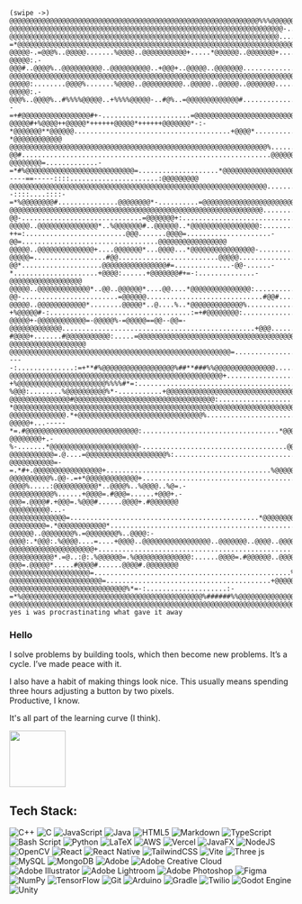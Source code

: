 
```
(swipe ->) @@@@@@@@@@@@@@@@@@@@@@@@@@@@@@@@@@@@@@@@@@@@@@@@@@@@@@@@@@@@@@%%%@@@@@@@@@@@@@@@@@@@@@@@@@@@@@@@@@@@@@@@@@@@@@@@@@@@@@@@@@@@@@@@@@@@@@@@@@@@@@@@@@@@@@@@@@@@@@@@@@@@@@@@@@@@@@@@@@@@@@@@@@@@@@@@@@@@@@@@@@@@@@@@@@@@@@@@@@@@@@@@@@@@@@@@@@@@@@@@@@@@@@@@@@@@@@@@@@@@@@@@@@@@@@@@@@@@@@@@@@@@@@@@@@@@@@@@@@@@@@@@@@@@@@@@@@@@@@@@@@@@@@@@@@@@@@@@@@@@@@@@@@@@@@@@@
@@@@@@@@@@@@@@@@@@@@@@@@@@@@@@@@@@@@@@@@@@@@@@@@@@@@@@@@@@@@@@@@@@@@-.............:*@@@@@@@@@@@@@@@@@@@@@@@@@@@@@@@@@@@@@@@@@@@@@@@@@@@@@@@@@@@@@@@@@@@@@@@@@@@@@@@@@@@@@@@@@@@@@@@@@@@@@@@@@@@@@@@@@@@@@@@@@@@@@@@@@@@@@@@@@@@@@@@@@@@@@@@@@@@@@@@@@@@@@@@@@@@@@@@@@@@@@@@@@@@@@@@@@@@@@@@@@@@@@@@@@@@@@@@@@@@@@@@@@@@@@@@@@@@@@@@@@@@@@@@@@@@@@@@@@@@@@@@@@@@@@@@@@@@@@@@@
@@@@@@@@@@@@@@@@@@@@@@@@@@@@@@@@@@@@@@@@@@@@@@@@@@@@@@@@@@@@@@@@@@@.....................*@@@@@@@@@@@@@@@@@@@@@@@@@@@@@@@@@@@@@@@@@@@@@@@@@@@@@@@@@@@@@@@@@@@@@@@@@@@@@@@@@@@@@@@@@@@@@@@@@@@@@@@@@@@@@@@@@@@@@@@@@@@@@@@@@@@@@@@@@@@@@@@@@@@@@@@@@@@@@@@@@@@@@@@@@@@@@@@@@@@@@#+=::::::-=*@@@@@@@@@@@@@@@@@@@@@@@@@@@@@@@@@@@@@@@@@@@@@@@@@@@@@@@@@@@@@@@@@@@@@@@@@@@@@@@@@@
@@@@@-.=@@@%..@@@@@.......%@@@@..@@@@@@@@@@@+.....*@@@@@@..@@@@@@@+.........................#@@@@@@@@@@@@@@@@@@@@@@@@@@@@@@@@@@@@@@@@@@@@@@@@@@@@@@@@@@@@@@@@@@@@@@@@@@@@@@@@@@@@@@@@@@@@@@@@@@@@@@@@@@@@@@@@@@@@@@@@@@@@@@@@@@@@*-....:+@@@@@@@@@@@@@@@@@@@@@@@@@@@@@@@*......................+@@@@@@@@@@@@@@@@@@@@@@@@@@@@@@@@@@@@@@@@@@@@@@@@@@@@@@@@@@@@@@@@@@@@@@@@@@@@
@@@@@:.-@@@#..@@@@%..@@@@@@@@@@..@@@@@@@@@@..+@@@+..@@@@@..@@@@@@@.............................-@@@@@@@@@@@@@@@@@@@@@@@@@@@@@@@@@@@@@@@@@@@@@@@@@@@@@@@@@@@@@@@@@@@@@@@@@@@@@@@@@@@@@@@@@@@@@@@@@@@@@@@@@@@@@@@@@@@@@@@@@@@@@@%..............%@@@@@@@@@@@@@@@@@@@@@@@@@@.........................+@@@@@@@@@@@@@@@@@@@@@@@@@@@@@@@@@@@@@@@@@@@@@@@@@@@@@@@@@@@@@@@@@@@@@@@@@@
@@@@@:........@@@@%.......%@@@@..@@@@@@@@@@..@@@@@..@@@@@..@@@@@@@................................:@@@@@@@@@@@@@@@@@@@@@@@@@@@@@@@@@@@@@@@@@@@@@@@@@@@@@@@@@@@@@@@@@@@@@@@@@@@@@@@@@@@@@@@@@@@@@@@@@@@*...........*@@@@@@@@@@@.................%@@@@@@@@@@@@@@@@@@@@@@@@@.........................@@@@@@@@@@@@@@@@@@@@@@@@@@@@@@@@@@@@@@@@@@@@@@@@@@@@@@@@@@@@@@@@@@@@@@@@@@
@@@@@:.-@@@%..@@@@%..#%%%%@@@@@..+%%%%@@@@@-..#@%..=@@@@@@@@@@@@@#...................................:@@@@@@@@@@@%*+=--=+#@@@@@@@@@@@@@@@@@#+-......................=@@@@@@@@@@@@@@@@@@@@@@@@@@@@@@=...............@@@@@@@@@@@..................*@@@@@@@@@@@@@@@@@@@@@@@@@........................@@@@@@@@@@@@@@@@@@@@@@@@@@@@*=-.................:=+#%@@@@@@@@@@@@@@@@@@@@@
@@@@@#+%@@@@++@@@@@*++++++@@@@@*++++++@@@@@@@*-:-*@@@@@@@**@@@@@@.......................................+@@@@*...............@@@@%*-....................................+@@@@@@@@@@@@@@@@@@@@@@@@:.................=@@@@@@@@@@...................@@@@@@@@@@@@@@@@@@@@@@@@@@......................*@@@@@@@@@@@@@@@@@@@@@@=.....................................-*@@@@@@@@@@@@
@@@@@@@@@@@@@@@@@@@@@@@@@@@@@@@@@@@@@@@@@@@@@@@@@@@@@@@@@@@@@@@@%.......................................-@@#..............................................................@@@@@@@@@@@@@@@@@@@@@%....................-@@@@@@@@=.............-=*#%@@@@@@@@@@@@@@@@@@@@@@@@@@@=....................*@@@@@@@@@@@@@@@@@@@@@*-::::-----==-----::::......................:@@@@@@@@@
@@@@@@@@@@@@@@@@@@@@@@@@@@@@@@@@@@@@@@@@@@@@@@@@@@@@@@@@@@@@@@@@.......................................:@@*................................................................@@@@@@@@@@@@@@@@@@@@........................:=+=:......+%@@@@@@@@@@@@@#*+=--::::....::::-=*%@@@@@@@@#...............@@@@@@@@*-..........=@@@@@@@@@@@@@@@@@@@@@@@@@@@@@...............%@@@@@@@@@@@
@@@@@@@@@@@@@@@@@@@@@@@@@@@@@@@@@@@@@@@@@@@@@@@@@@@@@@@@@@@@@@@......................+@@@@@@@@:........*@@........................:@=......................................@@@*+-:.........-@@-..............................=@@@@@@@+:......................................+@@@@*..........@@@@@#...................@@#....................................@@@@@@@@@@@@@@@
@@@@@..@@@@@@@@@@@@@@@*..%@@@@@@@#..@@@@@@..*@@@@@@@@@@@@@@@@@:..................@@@@@@@@@@#=..........%@%........................%@@@:...................................@@@..............:@@:............................@@@@+...................-++=:.........................@@@.......@@@@=.....................-@@=..................................@@@@@@@@@@@@@@@@@
@@@@@..@@@@@@@@@@@@@@+....@@@@@@@*...@@@@...*@@@@@@@@@@@@@@@@-................-@@@@@=..................#@@.........................@@@@@.................................@@@................@@#..........................-@@*....................@@@@@@@@@@@@@@@@#=..............-@@-......-*.....................+@@@@:......+@@@@@@@#+=-:..............-@@@@@@@@@@@@@@@@@@
@@@@@..@@@@@@@@@@@@@*..@@..@@@@@@*....@@....*@@@@@@@@@@@@@@@:.................@@*......................-@@-........................=@@@@@@.............................#@@#.................:@@@.........................*@@......................*@@@@@@@@@@@@@@@@@@@@@@@@@@@@@@@@=...........@@@#*++++*#%@@@@@@@@@+............+@@@@@@@@@%.............@@@@@@@@@@@@@@@@@@@
@@@@@..@@@@@@@@@@@@*........@@@@@*..@....%..*@@@@@@@@@@@@@%.............................................*@@=........................@@@@@@@@-.......................:@@@@...............::....%@@@+...................-+%@@@@@#-:...................................:=+#@@@@@@@@:..............%@@@@@@@@@@@@@@@@@@@@@@:..................................@@@@@@@@@@@@@@@@@@@
@@@@@+-@@@@@@@@@@@@=-@@@@@%-=@@@@@==@@--@@=-@@@@@@@@@@@@@................................................+@@@.......................@@@@@@@@@@@=................-#@@@@+.......#@@@@@@@@@@@:.....=@@@@@@@@@@@@@@@@@@@@@@@@@@@@@@@@@@@@@@@@@@@@@@@@@@@@@@:.....................+@@@.........-........................:*@@%-:..............................-@@@@@@@@@@@@@@@@@@@
@@@@@@@@@@@@@@@@@@@@@@@@@@@@@@@@@@@@@@@@@@@@@@@@@@@@@@@=...................................................#@@@*...................@@@@@@@@@@@@@@@@@@@@@@@@@@@@@@@%=............:-----:..............:=+**#%@@@@@@@@@@@@@@@@@@%##**###%%@@@@@@@@@@@@@@@.......................*@@........@@@@@+:.....................@@@@@@@@@@@@@@@@%%%#######%%@@@@@@@@@@@@@@@@@@@@@@@@@@@
@@@@@@@@@@@@@@@@@@@@@@@@@@@@@@@@@@@@@@@@@@@@@@@@@@@@@+.......................................................=@@@@@@%+-:....:-+%@@@@@@@@@@@@@@@@@@@@@@%%%%#*=:............................................%@@@@@@@@@@@@@@@@@:..............................................-%@@@:........%@@@@@@@@@@%*-...........+@@@@@@@@@@@@@@@@@@@@@@@@@@@@@@@@@@@@@@@@@@@@@@@@@@@@@@@@@
@@@@@@@@@@@@@@@#@@@@@@@@@@@@@@@@@@@@@@@@@@@@@@@@@@@:.............................................................:*@@@@@@@@@@@@@@@@@@@@@@@@@@@@@@@@@@@@@:.............................................:@@@@@@@@@@@@@@@@@@@@@@@@@@@%+-...............................-*@@@@@@@@@@@@@@@@@@@@@@@@@@@@@@@@@@@@@@@@@@@@@@@@@@@@@@@@@@@@@@@@@@@@@@@@@@@@@@@@@@@@@@@@@@@@@@@@@@@@@@
@@@@@@@@@@@@@@.*+@@@@@@@@@@@@@@@@@@@@@@@@@@@@@@@%..................................=@@@@@@@@@@@-.............................+@@@@@@@@@@@@@@@@@@@@@@@@@@@@@@+.....................................+@@@@@@@@@@@@@@@@@@@@@@@@@@@@@@@@@@@@@@@@@@@@@@@@@@@@@@@@@@@@@@@@@@@@@@@@@@@@@@@@@@@@@@@@@@@@@@@@@@@@@@@@@@@@@@@@@@@@@@@@@@@@@@@@@@@@@@@@@@@@@@@@@@@@@@@@@@@@@@@@@@@@@@@@@
@@@@@+...-----*=.#@@@@@@@@@@@@@@@@@@@@@@@@@@@@:..................................*@@@@@@@@@@@@@@@.............................+@@@@@@@@@@@@@@@@@@@@@@@@@@@@@@@@@@@@#=.....................:+@@@@@@@@@@@@@@@@@@@@@@@@@@@@@@@@@@@@@@@@@@@@@@@@@@@@@@@@@@@@@@@@@@@@@@@@@@@@@@@@@@@@@@@@@@@@@@@@@@@@@@@@@@@@@@@@@@@@@@@@@@@@@@@@@@@@@@@@@@@@@@@@@@@@@@@@@@@@@@@@@@@@@@@@@@@@@@@@
@@@@@@@@+.-%-.......*@@@@@@@@@@@@@@@@@@@@@@-....................................@@@@@@@@@@@@@@@@#..............................#@@@@@@@@@@@@@@@@@@@@@@@@@@@@@@@@@@@@@@@@@@@@@@@@@@@@@@@@@@@@@@@@@@@@@@@@@@@@@@@@@@@@@@@@@@@@@@@@@@@@@@@@@@@@@@@@@@@@@@@@@@@@@@@@@@@@@@@@@@@@@@@@@@@@@@@@@@@@@@@@@@@@@@@@@@@@@@@@@@@@@@@@@@@@@@@@@@@@@@@@@@@@@@@@@@@@@@@@@@@@@@@@@@@@@@@@@@@@
@@@@@@@@@@@=.@....=@@@@@@@@@@@@@@@@@@@@%:......................................@@@@@@@@@@@@@@@@+................................@@@@@@@@@@@@@@@@@@@@@@@@@@@@@@@@@@@@@@@@@@@@@@@@@@@@@@@@@@@@@@@@@@@@@@@@@@@@@@@@@@@@@@@@@@@@@@@@@@@@@@@@@@@@@@@@@@@@@@@@@@@@@@@@@@@@@@@@@@@@@@@@@@@@@@@@@@@@@@@@@@@@@@@@@@@@@@@@@@@@@@@@@@@@@@@@@@@@@@@@@@@@@@@@@@@@@@@@@@@@@@@@@@@@@@@@@@@@
@@@@@@@@@@@=-=.*#+.@@@@@@@@@@@@@@@@@+.........................................%@@@@@@@@@@@@@@=..................................=@@@@@@@@@@@@@@@@@@@@@@@@@@@@@@@@@@@@@@@@@@@@@@@@@@@@@@@@@@@@@@@@@@@@@@@@@@@@@@@@@@@@@@@@@@@@@@@@@@@@@@@@@@@@@@@@@@@@@@@@@@@@@@@@@@@@@@@@@@@@@@@@@@@@@@@@@@@@@@@@@@@@@@@@@@@@@@@@@@@@@@@@@@@@@@@@@@@@@@@@@@@@@@@@@@@@@@@@@@@@@@@@@@@@@@@@@@@
@@@@@@@@@@%.@@-.=+*@@@@@@@@@@@@@+............................................*@@@@@@@@@@@@%......................................@@@=.*@@@.:@@@..#@@@@......+@@@%.=@@@@@@@@@+......%@@@@@:.....*@@@@@..#@@@@..+@@@@......+@@@@@@@@@+......-@@@@%.....:@@@@@@@@@@@*..@@@@%..%@@@@..%@=.-@@@@@@@@@@@%......+@@@@=.#@@@=......+@@@+.-@@@=.@@@@#.+@@@=.%@@@#......@@@@+.#@@@@@@@
@@@@@@@@@@...-@@@@@@@@@@@@@@=...............................................*@@@@@@@@@@@+........................................@@@@:.@@...=@-.+@@@@@..=+++@@@@%.=@@@@@@@@#.:@@@@@@@@@@..@@@@-.#@@@@...#@@...+@@@@..=+++%@@@@@@@@@@@@..@@@@@@@.:@@@@..@@@@@@@@@@*...@@#...%@@@@@+...@@@@@@@@@@@@@..@@@@@@@@@@=.#@@@@@@..@@@@@@+..++=..@@@@#.+@@@=.%@@@#..**..@@@@*.%@@@@@@@
@@@@@@@@@=.*@@@@@@@@@@@@*..................................................@@@@@@@@@@@%.........................................@@@@@@....*=...-@@@@@@..@@@@@@@@%.=@@@@@@@@%..@@@@:-@@@@:.*@@@:.%@@@@....=....+@@@@..@@@@@@@@@@@@@@@@@..@@@@@@@..@@@@..@@@@@@@@@@*....-....%@@@@@@=.%@@@@@@@@@@@@@..@@*=..@@@@=.#@@@@@@..@@@@@@+.:@@@:.@@@@%.:@@@..@@@@#.:@@:.@@@@@*@@@@@@@@
@@@@@@@@@@@@@@@@@@@@@+...................................................%@@@@@@@@@@@@.........................................@@@@@@@@..*@@:.:@@@@@@@......=@@@%......+@@@@@......@@@@@@+.....@@@@@@..@:..@+.+@@@@......=@@@@@@@@@@@@..@@@@@@@@.....-@@@@@@@@@@@*.=@..:@:.%@@@@@@=.%@@@@@@@@@@@@@@:......@@@@=.#@@@@@@..@@@@@@+.-@@@=.@@@@@*.....#@@@@#......@@@@#.@@@@@@@@
@@@@@@@@@@@@@@@@@@@@=.................................................%@@@@@@@@@@@@@@@@@-....................................%@@@@@@@@@@@@@@@@@@@@@@@@@@@@@@@@@@@@@@@@@@@@@@@@@@@@@@@@@@@@@@@@@@@@@@@@@@@@@@@@@@@@@@@@@@@@@@@@@@@@@@@@@@@@@@@@@@@@@@@@@@@@@@@@@@@@@@@@@@@@@@@@@@@@@@@@@@@@@@@@@@@@@@@@@@@@@@@@@@@@@@@@@@@@@@@@@@@@@@@@@@@@@@@@@@@@@@@@@@@@@@@@@@@@@@@@@@@@@@
@@@@@@@@@@@@@@@@@@@@@@@=.........................................+@@@@@@@@@@@@@@@@@@@@@@@@@@@+...........................*@@@@@@@@@@@@@@@@@@@@@@@@@@@@@@@@@@@@@@@@@@@@@@@@@@@@@@@@@@@@@@@@@@@@@@@@@@@@@@@@@@@@@@@@@@@@@@@@@@@@@@@@@@@@@@@@@@@@@@@@@@@@@@@@@@@@@@@@@@@@@@@@@@@@@@@@@@@@@@@@@@@@@@@@@@@@@@@@@@@@@@@@@@@@@@@@@@@@@@@@@@@@@@@@@@@@@@@@@@@@@@@@@@@@@@@@@@@@@@@@@@
@@@@@@@@@@@@@@@@@@@@@@@@@@@@@%*=-:....................:-=*%@@@@@@@@@@@@@@@@@@@@@@@@@@@@@@@@@@@@@@@@@@@@@%######%%@@@@@@@@@@@@@@@@@@@@@@@@@@@@@@@@@@@@@@@@@@@@@@@@@@@@@@@@@@@@@@@@@@@@@@@@@@@@@@@@@@@@@@@@@@@@@@@@@@@@@@@@@@@@@@@@@@@@@@@@@@@@@@@@@@@@@@@@@@@@@@@@@@@@@@@@@@@@@@@@@@@@@@@@@@@@@@@@@@@@@@@@@@@@@@@@@@@@@@@@@@@@@@@@@@@@@@@@@@@@@@@@@@@@@@@@@@@@@@@@@@@@@@@@@@@
@@@@@@@@@@@@@@@@@@@@@@@@@@@@@@@@@@@@@@@@@@@@@@@@@@@@@@@@@@@@@@@@@@@@@@@@@@@@@@@@@@@@@@@@@@@@@@@@@@@@@@@@@@@@@@@@@@@@@@@@@@@@@@@@@@@@@@@@@@@@@@@@@@@@@@@@@@@@@@@@@@@@@@@@@@@@@@@@@@@@@@@@@@@@@@@@@@@@@@@@@@@@@@@@@@@@@@@@@@@@@@@@@@@@@@@@@@@@@@@@@@@@@@@@@@@@@@@@@@@@@@@@@@@@@@@@@@@@@@@@@@@@@@@@@@@@@@@@@@@@@@@@@@@@@@@@@@@@@@@@@@@@@@@@@@@@@@@@@@@@@@@@@@@@@@@@@@@@@@@@@@@@
yes i was procrastinating what gave it away
```

### Hello

I solve problems by building tools, which then become new problems. It’s a cycle. I’ve made peace with it.

I also have a habit of making things look nice. This usually means spending three hours adjusting a button by two pixels. <br>
Productive, I know.

It's all part of the learning curve (I think).

<div align="left">
  <img height="100" src="https://media1.giphy.com/media/v1.Y2lkPTc5MGI3NjExZzE3ZWY4dzl6OGdoNGtrYmg3Y3RnY3I1ZngzeDd6NTFjbTZ3MHF0MSZlcD12MV9pbnRlcm5hbF9naWZfYnlfaWQmY3Q9Zw/HzPtbOKyBoBFsK4hyc/giphy.gif"  />
</div>

## Tech Stack:
![C++](https://img.shields.io/badge/c++-%2300599C.svg?style=for-the-badge&logo=c%2B%2B&logoColor=white) ![C](https://img.shields.io/badge/c-%2300599C.svg?style=for-the-badge&logo=c&logoColor=white) ![JavaScript](https://img.shields.io/badge/javascript-%23323330.svg?style=for-the-badge&logo=javascript&logoColor=%23F7DF1E) ![Java](https://img.shields.io/badge/java-%23ED8B00.svg?style=for-the-badge&logo=openjdk&logoColor=white) ![HTML5](https://img.shields.io/badge/html5-%23E34F26.svg?style=for-the-badge&logo=html5&logoColor=white) ![Markdown](https://img.shields.io/badge/markdown-%23000000.svg?style=for-the-badge&logo=markdown&logoColor=white) ![TypeScript](https://img.shields.io/badge/typescript-%23007ACC.svg?style=for-the-badge&logo=typescript&logoColor=white) ![Bash Script](https://img.shields.io/badge/bash_script-%23121011.svg?style=for-the-badge&logo=gnu-bash&logoColor=white) ![Python](https://img.shields.io/badge/python-3670A0?style=for-the-badge&logo=python&logoColor=ffdd54) ![LaTeX](https://img.shields.io/badge/latex-%23008080.svg?style=for-the-badge&logo=latex&logoColor=white) ![AWS](https://img.shields.io/badge/AWS-%23FF9900.svg?style=for-the-badge&logo=amazon-aws&logoColor=white) ![Vercel](https://img.shields.io/badge/vercel-%23000000.svg?style=for-the-badge&logo=vercel&logoColor=white) ![JavaFX](https://img.shields.io/badge/javafx-%23FF0000.svg?style=for-the-badge&logo=javafx&logoColor=white) ![NodeJS](https://img.shields.io/badge/node.js-6DA55F?style=for-the-badge&logo=node.js&logoColor=white) ![OpenCV](https://img.shields.io/badge/opencv-%23white.svg?style=for-the-badge&logo=opencv&logoColor=white) ![React](https://img.shields.io/badge/react-%2320232a.svg?style=for-the-badge&logo=react&logoColor=%2361DAFB) ![React Native](https://img.shields.io/badge/react_native-%2320232a.svg?style=for-the-badge&logo=react&logoColor=%2361DAFB) ![TailwindCSS](https://img.shields.io/badge/tailwindcss-%2338B2AC.svg?style=for-the-badge&logo=tailwind-css&logoColor=white) ![Vite](https://img.shields.io/badge/vite-%23646CFF.svg?style=for-the-badge&logo=vite&logoColor=white) ![Three js](https://img.shields.io/badge/threejs-black?style=for-the-badge&logo=three.js&logoColor=white) ![MySQL](https://img.shields.io/badge/mysql-4479A1.svg?style=for-the-badge&logo=mysql&logoColor=white) ![MongoDB](https://img.shields.io/badge/MongoDB-%234ea94b.svg?style=for-the-badge&logo=mongodb&logoColor=white) ![Adobe](https://img.shields.io/badge/adobe-%23FF0000.svg?style=for-the-badge&logo=adobe&logoColor=white) ![Adobe Creative Cloud](https://img.shields.io/badge/Adobe%20Creative%20Cloud-DA1F26.svg?style=for-the-badge&logo=Adobe%20Creative%20Cloud&logoColor=white) ![Adobe Illustrator](https://img.shields.io/badge/adobe%20illustrator-%23FF9A00.svg?style=for-the-badge&logo=adobe%20illustrator&logoColor=white) ![Adobe Lightroom](https://img.shields.io/badge/Adobe%20Lightroom-31A8FF.svg?style=for-the-badge&logo=Adobe%20Lightroom&logoColor=white) ![Adobe Photoshop](https://img.shields.io/badge/adobe%20photoshop-%2331A8FF.svg?style=for-the-badge&logo=adobe%20photoshop&logoColor=white) ![Figma](https://img.shields.io/badge/figma-%23F24E1E.svg?style=for-the-badge&logo=figma&logoColor=white) ![NumPy](https://img.shields.io/badge/numpy-%23013243.svg?style=for-the-badge&logo=numpy&logoColor=white) ![TensorFlow](https://img.shields.io/badge/TensorFlow-%23FF6F00.svg?style=for-the-badge&logo=TensorFlow&logoColor=white) ![Git](https://img.shields.io/badge/git-%23F05033.svg?style=for-the-badge&logo=git&logoColor=white) ![Arduino](https://img.shields.io/badge/-Arduino-00979D?style=for-the-badge&logo=Arduino&logoColor=white) ![Gradle](https://img.shields.io/badge/Gradle-02303A.svg?style=for-the-badge&logo=Gradle&logoColor=white) ![Twilio](https://img.shields.io/badge/Twilio-F22F46?style=for-the-badge&logo=Twilio&logoColor=white) ![Godot Engine](https://img.shields.io/badge/GODOT-%23FFFFFF.svg?style=for-the-badge&logo=godot-engine) ![Unity](https://img.shields.io/badge/unity-%23000000.svg?style=for-the-badge&logo=unity&logoColor=white)

<!--
**anouskasahoo/anouskasahoo** is a ✨ _special_ ✨ repository because its `README.md` (this file) appears on your GitHub profile.

Here are some ideas to get you started:

- 🔭 I’m currently working on ...
- 🌱 I’m currently learning ...
- 👯 I’m looking to collaborate on ...
- 🤔 I’m looking for help with ...
- 💬 Ask me about ...
- 📫 How to reach me: ...
- 😄 Pronouns: ...
- ⚡ Fun fact: ...
-->
